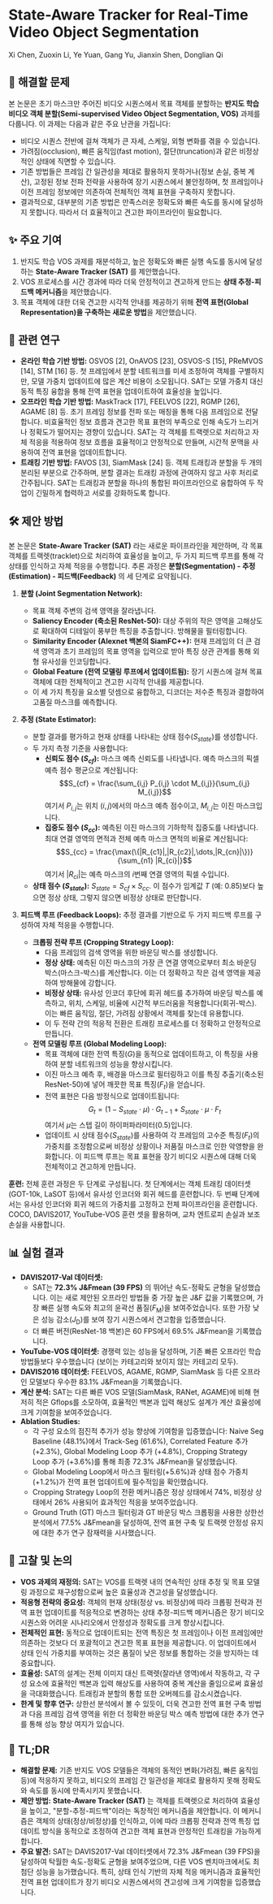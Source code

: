 # State-Aware Tracker for Real-Time Video Object Segmentation
Xi Chen, Zuoxin Li, Ye Yuan, Gang Yu, Jianxin Shen, Donglian Qi

## 🧩 해결할 문제
본 논문은 초기 마스크만 주어진 비디오 시퀀스에서 목표 객체를 분할하는 **반지도 학습 비디오 객체 분할(Semi-supervised Video Object Segmentation, VOS)** 과제를 다룹니다. 이 과제는 다음과 같은 주요 난관을 가집니다:
*   비디오 시퀀스 전반에 걸쳐 객체가 큰 자세, 스케일, 외형 변화를 겪을 수 있습니다.
*   가려짐(occlusion), 빠른 움직임(fast motion), 절단(truncation)과 같은 비정상적인 상태에 직면할 수 있습니다.
*   기존 방법들은 프레임 간 일관성을 제대로 활용하지 못하거나(정보 손실, 중복 계산), 고정된 정보 전파 전략을 사용하여 장기 시퀀스에서 불안정하며, 첫 프레임이나 이전 프레임 정보에만 의존하여 전체적인 객체 표현을 구축하지 못합니다.
*   결과적으로, 대부분의 기존 방법은 만족스러운 정확도와 빠른 속도를 동시에 달성하지 못합니다. 따라서 더 효율적이고 견고한 파이프라인이 필요합니다.

## ✨ 주요 기여
1.  반지도 학습 VOS 과제를 재분석하고, 높은 정확도와 빠른 실행 속도를 동시에 달성하는 **State-Aware Tracker (SAT)** 를 제안했습니다.
2.  VOS 프로세스를 시간 경과에 따라 더욱 안정적이고 견고하게 만드는 **상태 추정-피드백 메커니즘**을 제안했습니다.
3.  목표 객체에 대한 더욱 견고한 시각적 안내를 제공하기 위해 **전역 표현(Global Representation)을 구축하는 새로운 방법**을 제안했습니다.

## 📎 관련 연구
*   **온라인 학습 기반 방법:** OSVOS [2], OnAVOS [23], OSVOS-S [15], PReMVOS [14], STM [16] 등. 첫 프레임에서 분할 네트워크를 미세 조정하여 객체를 구별하지만, 모델 가중치 업데이트에 많은 계산 비용이 소모됩니다. SAT는 모델 가중치 대신 동적 특징 융합을 통해 전역 표현을 업데이트하여 효율성을 높입니다.
*   **오프라인 학습 기반 방법:** MaskTrack [17], FEELVOS [22], RGMP [26], AGAME [8] 등. 초기 프레임 정보를 전파 또는 매칭을 통해 다음 프레임으로 전달합니다. 비효율적인 정보 흐름과 견고한 목표 표현의 부족으로 인해 속도가 느리거나 정확도가 떨어지는 경향이 있습니다. SAT는 각 객체를 트랙렛으로 처리하고 자체 적응을 적용하여 정보 흐름을 효율적이고 안정적으로 만들며, 시간적 문맥을 사용하여 전역 표현을 업데이트합니다.
*   **트래킹 기반 방법:** FAVOS [3], SiamMask [24] 등. 객체 트래킹과 분할을 두 개의 분리된 부분으로 간주하며, 분할 결과는 트래킹 과정에 관여하지 않고 사후 처리로 간주됩니다. SAT는 트래킹과 분할을 하나의 통합된 파이프라인으로 융합하여 두 작업이 긴밀하게 협력하고 서로를 강화하도록 합니다.

## 🛠️ 제안 방법
본 논문은 **State-Aware Tracker (SAT)** 라는 새로운 파이프라인을 제안하며, 각 목표 객체를 트랙렛(tracklet)으로 처리하여 효율성을 높이고, 두 가지 피드백 루프를 통해 각 상태를 인식하고 자체 적응을 수행합니다. 추론 과정은 **분할(Segmentation) - 추정(Estimation) - 피드백(Feedback)** 의 세 단계로 요약됩니다.

1.  **분할 (Joint Segmentation Network):**
    *   목표 객체 주변의 검색 영역을 잘라냅니다.
    *   **Saliency Encoder (축소된 ResNet-50):** 대상 주위의 작은 영역을 고해상도로 확대하여 디테일이 풍부한 특징을 추출합니다. 방해물을 필터링합니다.
    *   **Similarity Encoder (Alexnet 백본의 SiamFC++):** 현재 프레임의 더 큰 검색 영역과 초기 프레임의 목표 영역을 입력으로 받아 특징 상관 관계를 통해 외형 유사성을 인코딩합니다.
    *   **Global Feature (전역 모델링 루프에서 업데이트됨):** 장기 시퀀스에 걸쳐 목표 객체에 대한 전체적이고 견고한 시각적 안내를 제공합니다.
    *   이 세 가지 특징을 요소별 덧셈으로 융합하고, 디코더는 저수준 특징과 결합하여 고품질 마스크를 예측합니다.

2.  **추정 (State Estimator):**
    *   분할 결과를 평가하고 현재 상태를 나타내는 상태 점수($S_{state}$)를 생성합니다.
    *   두 가지 측정 기준을 사용합니다:
        *   **신뢰도 점수 ($S_{cf}$):** 마스크 예측 신뢰도를 나타냅니다. 예측 마스크의 픽셀 예측 점수 평균으로 계산됩니다:
            $$S_{cf} = \frac{\sum_{i,j} P_{i,j} \cdot M_{i,j}}{\sum_{i,j} M_{i,j}}$$
            여기서 $P_{i,j}$는 위치 $(i,j)$에서의 마스크 예측 점수이고, $M_{i,j}$는 이진 마스크입니다.
        *   **집중도 점수 ($S_{cc}$):** 예측된 이진 마스크의 기하학적 집중도를 나타냅니다. 최대 연결 영역의 면적과 전체 예측 마스크 면적의 비율로 계산됩니다:
            $$S_{cc} = \frac{\max(\{|R_{c1}|,|R_{c2}|,\dots,|R_{cn}|\})}{\sum_{n1} |R_{ci}|}$$
            여기서 $|R_{ci}|$는 예측 마스크의 $i$번째 연결 영역의 픽셀 수입니다.
    *   **상태 점수 ($S_{state}$):** $S_{state} = S_{cf} \times S_{cc}$. 이 점수가 임계값 $T$ (예: 0.85)보다 높으면 정상 상태, 그렇지 않으면 비정상 상태로 판단합니다.

3.  **피드백 루프 (Feedback Loops):** 추정 결과를 기반으로 두 가지 피드백 루프를 구성하여 자체 적응을 수행합니다.
    *   **크롭핑 전략 루프 (Cropping Strategy Loop):**
        *   다음 프레임의 검색 영역을 위한 바운딩 박스를 생성합니다.
        *   **정상 상태:** 예측된 이진 마스크의 가장 큰 연결 영역으로부터 최소 바운딩 박스(마스크-박스)를 계산합니다. 이는 더 정확하고 작은 검색 영역을 제공하여 방해물에 강합니다.
        *   **비정상 상태:** 유사성 인코더 후단에 회귀 헤드를 추가하여 바운딩 박스를 예측하고, 위치, 스케일, 비율에 시간적 부드러움을 적용합니다(회귀-박스). 이는 빠른 움직임, 절단, 가려짐 상황에서 객체를 찾는데 유용합니다.
        *   이 두 전략 간의 적응적 전환은 트래킹 프로세스를 더 정확하고 안정적으로 만듭니다.
    *   **전역 모델링 루프 (Global Modeling Loop):**
        *   목표 객체에 대한 전역 특징($G$)을 동적으로 업데이트하고, 이 특징을 사용하여 분할 네트워크의 성능을 향상시킵니다.
        *   이진 마스크 예측 후, 배경을 마스크로 필터링하고 이를 특징 추출기(축소된 ResNet-50)에 넣어 깨끗한 목표 특징($F_t$)을 얻습니다.
        *   전역 표현은 다음 방정식으로 업데이트됩니다:
            $$G_t = (1-S_{state} \cdot \mu) \cdot G_{t-1} + S_{state} \cdot \mu \cdot F_t$$
            여기서 $\mu$는 스텝 길이 하이퍼파라미터(0.5)입니다.
        *   업데이트 시 상태 점수($S_{state}$)를 사용하여 각 프레임의 고수준 특징($F_t$)의 가중치를 조정함으로써 비정상 상황이나 저품질 마스크로 인한 악영향을 완화합니다. 이 피드백 루프는 목표 표현을 장기 비디오 시퀀스에 대해 더욱 전체적이고 견고하게 만듭니다.

**훈련:** 전체 훈련 과정은 두 단계로 구성됩니다. 첫 단계에서는 객체 트래킹 데이터셋(GOT-10k, LaSOT 등)에서 유사성 인코더와 회귀 헤드를 훈련합니다. 두 번째 단계에서는 유사성 인코더와 회귀 헤드의 가중치를 고정하고 전체 파이프라인을 훈련합니다. COCO, DAVIS2017, YouTube-VOS 훈련 셋을 활용하며, 교차 엔트로피 손실과 보조 손실을 사용합니다.

## 📊 실험 결과
*   **DAVIS2017-Val 데이터셋:**
    *   SAT는 **72.3% J&Fmean (39 FPS)** 의 뛰어난 속도-정확도 균형을 달성했습니다. 이는 새로 제안된 오프라인 방법들 중 가장 높은 J&F 값을 기록했으며, 가장 빠른 실행 속도와 최고의 윤곽선 품질($F_{\text{M}}$)을 보여주었습니다. 또한 가장 낮은 성능 감소($J_{\text{D}}$)를 보여 장기 시퀀스에서 견고함을 입증했습니다.
    *   더 빠른 버전(ResNet-18 백본)은 60 FPS에서 69.5% J&Fmean을 기록했습니다.
*   **YouTube-VOS 데이터셋:** 경쟁력 있는 성능을 달성하며, 기존 빠른 오프라인 학습 방법들보다 우수했습니다 (보이는 카테고리와 보이지 않는 카테고리 모두).
*   **DAVIS2016 데이터셋:** FEELVOS, AGAME, RGMP, SiamMask 등 다른 오프라인 모델보다 우수한 83.1% J&Fmean을 기록했습니다.
*   **계산 분석:** SAT는 다른 빠른 VOS 모델(SiamMask, RANet, AGAME)에 비해 현저히 적은 Gflops를 소모하여, 효율적인 백본과 입력 해상도 설계가 계산 효율성에 크게 기여함을 보여주었습니다.
*   **Ablation Studies:**
    *   각 구성 요소의 점진적 추가가 성능 향상에 기여함을 입증했습니다: Naive Seg Baseline (48.1%)에서 Track-Seg (61.6%), Correlated Feature 추가 (+2.3%), Global Modeling Loop 추가 (+4.8%), Cropping Strategy Loop 추가 (+3.6%)를 통해 최종 72.3% J&Fmean을 달성했습니다.
    *   Global Modeling Loop에서 마스크 필터링(+5.6%)과 상태 점수 가중치(+1.2%)가 전역 표현 업데이트에 필수적임을 확인했습니다.
    *   Cropping Strategy Loop의 전환 메커니즘은 정상 상태에서 74%, 비정상 상태에서 26% 사용되어 효과적인 적응을 보여주었습니다.
    *   Ground Truth (GT) 마스크 필터링과 GT 바운딩 박스 크롭핑을 사용한 상한선 분석에서 77.5% J&Fmean을 달성하여, 전역 표현 구축 및 트랙렛 안정성 유지에 대한 추가 연구 잠재력을 시사했습니다.

## 🧠 고찰 및 논의
*   **VOS 과제의 재정의:** SAT는 VOS를 트랙렛 내의 연속적인 상태 추정 및 목표 모델링 과정으로 재구성함으로써 높은 효율성과 견고성을 달성했습니다.
*   **적응형 전략의 중요성:** 객체의 현재 상태(정상 vs. 비정상)에 따라 크롭핑 전략과 전역 표현 업데이트를 적응적으로 변경하는 상태 추정-피드백 메커니즘은 장기 비디오 시퀀스와 어려운 시나리오에서 안정성과 정확도를 크게 향상시킵니다.
*   **전체적인 표현:** 동적으로 업데이트되는 전역 특징은 첫 프레임이나 이전 프레임에만 의존하는 것보다 더 포괄적이고 견고한 목표 표현을 제공합니다. 이 업데이트에서 상태 인식 가중치를 부여하는 것은 품질이 낮은 정보를 통합하는 것을 방지하는 데 중요합니다.
*   **효율성:** SAT의 설계는 전체 이미지 대신 트랙렛(잘라낸 영역)에서 작동하고, 각 구성 요소에 효율적인 백본과 입력 해상도를 사용하여 중복 계산을 줄임으로써 효율성을 극대화했습니다. 트래킹과 분할의 통합 또한 오버헤드를 감소시켰습니다.
*   **한계 및 향후 연구:** 상한선 분석에서 볼 수 있듯이, 더욱 견고한 전역 표현 구축 방법과 다음 프레임 검색 영역을 위한 더 정확한 바운딩 박스 예측 방법에 대한 추가 연구를 통해 성능 향상 여지가 있습니다.

## 📌 TL;DR
*   **해결할 문제:** 기존 반지도 VOS 모델들은 객체의 동적인 변화(가려짐, 빠른 움직임 등)에 적응하지 못하고, 비디오의 프레임 간 일관성을 제대로 활용하지 못해 정확도와 속도를 동시에 만족시키지 못했습니다.
*   **제안 방법:** **State-Aware Tracker (SAT)** 는 객체를 트랙렛으로 처리하여 효율성을 높이고, "분할-추정-피드백"이라는 독창적인 메커니즘을 제안합니다. 이 메커니즘은 객체의 상태(정상/비정상)를 인식하고, 이에 따라 크롭핑 전략과 전역 특징 업데이트 방식을 동적으로 조정하여 견고한 객체 표현과 안정적인 트래킹을 가능하게 합니다.
*   **주요 발견:** SAT는 DAVIS2017-Val 데이터셋에서 72.3% J&Fmean (39 FPS)을 달성하여 탁월한 속도-정확도 균형을 보여주었으며, 다른 VOS 벤치마크에서도 최첨단 성능을 능가했습니다. 특히, 상태 인식 기반의 자체 적응 메커니즘과 효율적인 전역 표현 업데이트가 장기 비디오 시퀀스에서의 견고성에 크게 기여함을 입증했습니다.